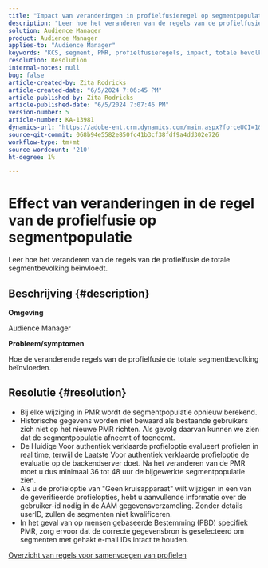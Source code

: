 ```yaml
---
title: "Impact van veranderingen in profielfusieregel op segmentpopulatie"
description: "Leer hoe het veranderen van de regels van de profielfusie de totale segmentbevolking beïnvloedt."
solution: Audience Manager
product: Audience Manager
applies-to: "Audience Manager"
keywords: "KCS, segment, PMR, profielfusieregels, impact, totale bevolking, real-time bevolking, bevolking, verandering"
resolution: Resolution
internal-notes: null
bug: false
article-created-by: Zita Rodricks
article-created-date: "6/5/2024 7:06:45 PM"
article-published-by: Zita Rodricks
article-published-date: "6/5/2024 7:07:46 PM"
version-number: 5
article-number: KA-13981
dynamics-url: "https://adobe-ent.crm.dynamics.com/main.aspx?forceUCI=1&pagetype=entityrecord&etn=knowledgearticle&id=486d00c0-6e23-ef11-840a-000d3a372703"
source-git-commit: 068b94e5582e850fc41b3cf38fdf9a4dd302e726
workflow-type: tm+mt
source-wordcount: '210'
ht-degree: 1%

---
```


# Effect van veranderingen in de regel van de profielfusie op segmentpopulatie


Leer hoe het veranderen van de regels van de profielfusie de totale segmentbevolking beïnvloedt.

## Beschrijving {#description}


<b>Omgeving</b>

Audience Manager

<b>Probleem/symptomen</b>

Hoe de veranderende regels van de profielfusie de totale segmentbevolking beïnvloeden.


## Resolutie {#resolution}


- Bij elke wijziging in PMR wordt de segmentpopulatie opnieuw berekend.
- Historische gegevens worden niet bewaard als bestaande gebruikers zich niet op het nieuwe PMR richten. Als gevolg daarvan kunnen we zien dat de segmentpopulatie afneemt of toeneemt.
- De Huidige Voor authentiek verklaarde profieloptie evalueert profielen in real time, terwijl de Laatste Voor authentiek verklaarde profieloptie de evaluatie op de backendserver doet. Na het veranderen van de PMR moet u dus minimaal 36 tot 48 uur de bijgewerkte segmentpopulatie zien.
- Als u de profieloptie van &quot;Geen kruisapparaat&quot; wilt wijzigen in een van de geverifieerde profielopties, hebt u aanvullende informatie over de gebruiker-id nodig in de AAM gegevensverzameling. Zonder details userID, zullen de segmenten niet kwalificeren.
- In het geval van op mensen gebaseerde Bestemming (PBD) specifiek PMR, zorg ervoor dat de correcte gegevensbron is geselecteerd om segmenten met gehakt e-mail IDs intact te houden.




[Overzicht van regels voor samenvoegen van profielen](https://experienceleague.adobe.com/docs/audience-manager/user-guide/features/profile-merge-rules/merge-rules-overview.html?lang=en)
